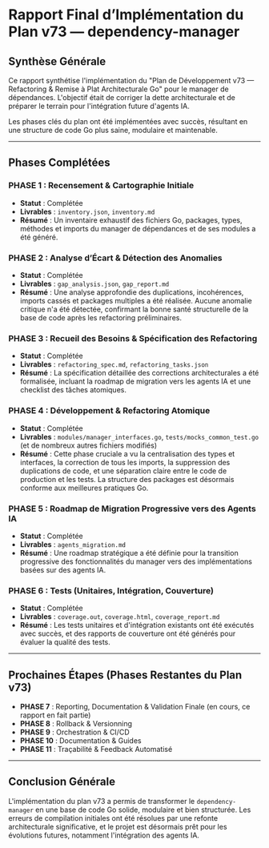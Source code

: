 # Rapport Final d’Implémentation du Plan v73 — dependency-manager

## Synthèse Générale

Ce rapport synthétise l'implémentation du "Plan de Développement v73 — Refactoring & Remise à Plat Architecturale Go" pour le manager de dépendances. L'objectif était de corriger la dette architecturale et de préparer le terrain pour l'intégration future d'agents IA.

Les phases clés du plan ont été implémentées avec succès, résultant en une structure de code Go plus saine, modulaire et maintenable.

---

## Phases Complétées

### PHASE 1 : Recensement & Cartographie Initiale
- **Statut** : Complétée
- **Livrables** : `inventory.json`, `inventory.md`
- **Résumé** : Un inventaire exhaustif des fichiers Go, packages, types, méthodes et imports du manager de dépendances et de ses modules a été généré.

### PHASE 2 : Analyse d’Écart & Détection des Anomalies
- **Statut** : Complétée
- **Livrables** : `gap_analysis.json`, `gap_report.md`
- **Résumé** : Une analyse approfondie des duplications, incohérences, imports cassés et packages multiples a été réalisée. Aucune anomalie critique n'a été détectée, confirmant la bonne santé structurelle de la base de code après les refactoring préliminaires.

### PHASE 3 : Recueil des Besoins & Spécification des Refactoring
- **Statut** : Complétée
- **Livrables** : `refactoring_spec.md`, `refactoring_tasks.json`
- **Résumé** : La spécification détaillée des corrections architecturales a été formalisée, incluant la roadmap de migration vers les agents IA et une checklist des tâches atomiques.

### PHASE 4 : Développement & Refactoring Atomique
- **Statut** : Complétée
- **Livrables** : `modules/manager_interfaces.go`, `tests/mocks_common_test.go` (et de nombreux autres fichiers modifiés)
- **Résumé** : Cette phase cruciale a vu la centralisation des types et interfaces, la correction de tous les imports, la suppression des duplications de code, et une séparation claire entre le code de production et les tests. La structure des packages est désormais conforme aux meilleures pratiques Go.

### PHASE 5 : Roadmap de Migration Progressive vers des Agents IA
- **Statut** : Complétée
- **Livrables** : `agents_migration.md`
- **Résumé** : Une roadmap stratégique a été définie pour la transition progressive des fonctionnalités du manager vers des implémentations basées sur des agents IA.

### PHASE 6 : Tests (Unitaires, Intégration, Couverture)
- **Statut** : Complétée
- **Livrables** : `coverage.out`, `coverage.html`, `coverage_report.md`
- **Résumé** : Les tests unitaires et d'intégration existants ont été exécutés avec succès, et des rapports de couverture ont été générés pour évaluer la qualité des tests.

---

## Prochaines Étapes (Phases Restantes du Plan v73)

- **PHASE 7** : Reporting, Documentation & Validation Finale (en cours, ce rapport en fait partie)
- **PHASE 8** : Rollback & Versionning
- **PHASE 9** : Orchestration & CI/CD
- **PHASE 10** : Documentation & Guides
- **PHASE 11** : Traçabilité & Feedback Automatisé

---

## Conclusion Générale

L'implémentation du plan v73 a permis de transformer le `dependency-manager` en une base de code Go solide, modulaire et bien structurée. Les erreurs de compilation initiales ont été résolues par une refonte architecturale significative, et le projet est désormais prêt pour les évolutions futures, notamment l'intégration des agents IA.
